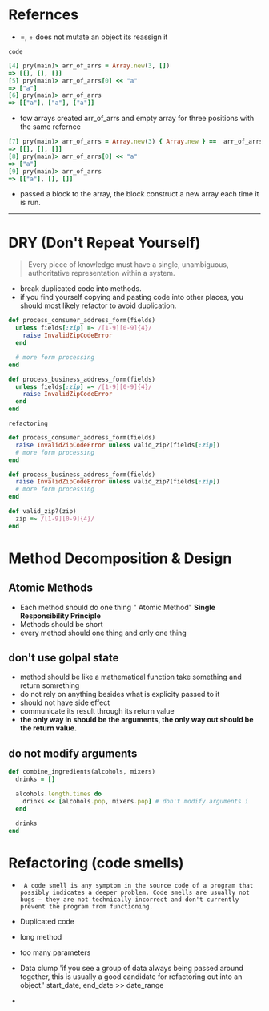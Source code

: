 # Refernces 
 * =, + does not mutate an object its reassign it 
 

  `code`
  ```ruby 
  [4] pry(main)> arr_of_arrs = Array.new(3, [])
  => [[], [], []]
  [5] pry(main)> arr_of_arrs[0] << "a"
  => ["a"]
  [6] pry(main)> arr_of_arrs
  => [["a"], ["a"], ["a"]]
  ``` 
  * tow arrays created arr_of_arrs and empty array for three positions with the same refernce 

  ```ruby
  [7] pry(main)> arr_of_arrs = Array.new(3) { Array.new } ==  arr_of_arrs = Array.new(3) { [] }
  => [[], [], []]
  [8] pry(main)> arr_of_arrs[0] << "a"
  => ["a"]
  [9] pry(main)> arr_of_arrs
  => [["a"], [], []] 
  ```

  * passed a block to the array, the block construct a new array each time it is run.


- - - 


# DRY (Don't Repeat Yourself) 
 > Every piece of knowledge must have a single, unambiguous, authoritative representation within a system.

* break duplicated code into methods. 
* if you find yourself copying and pasting code into other places, you should most likely refactor to avoid duplication.


```ruby
def process_consumer_address_form(fields)
  unless fields[:zip] =~ /[1-9][0-9]{4}/
    raise InvalidZipCodeError
  end

  # more form processing
end

def process_business_address_form(fields)
  unless fields[:zip] =~ /[1-9][0-9]{4}/
    raise InvalidZipCodeError
  end
end 
```

`refactoring` 

```ruby 
def process_consumer_address_form(fields)
  raise InvalidZipCodeError unless valid_zip?(fields[:zip])
  # more form processing
end

def process_business_address_form(fields)
  raise InvalidZipCodeError unless valid_zip?(fields[:zip])
  # more form processing
end

def valid_zip?(zip)
  zip =~ /[1-9][0-9]{4}/
end 
```

# Method Decomposition & Design 
## Atomic Methods 
* Each method should do one thing " Atomic Method" **Single Responsibility Principle**  
* Methods should be short 
* every method should one thing and only one thing 

## don't use golpal state 
* method should be like a mathematical function take something and return somrething 
* do not rely on anything besides what is explicity passed to it 
* should not have side effect 
* communicate its result through its return value 
* **the only way in should be the arguments, the only way out should be the return value.** 

## do not modify arguments 
```ruby 
def combine_ingredients(alcohols, mixers)
  drinks = []

  alcohols.length.times do
    drinks << [alcohols.pop, mixers.pop] # don't modify arguments i
  end

  drinks
end
``` 
# Refactoring (code smells) 
 * `` A code smell is any symptom in the source code of a program that possibly indicates a deeper problem. Code smells are usually not bugs — they are not technically incorrect and don't currently prevent the program from functioning.`` 

 * Duplicated code 
 * long method 
 * too many parameters 
 * Data clump 'if you see a group of data always being passed around together, this is usually a good candidate for refactoring out into an object.' start_date, end_date >> date_range
 * 



